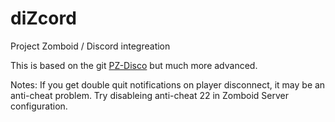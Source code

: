 # diZcord
Project Zomboid / Discord integreation

This is based on the git [PZ-Disco](https://github.com/Blyzz616/PZ-Disco) but much more advanced.



Notes:
If you get double quit notifications on player disconnect, it may be an anti-cheat problem.
Try disableing anti-cheat 22 in Zomboid Server configuration.
